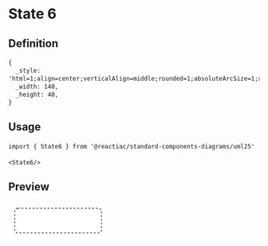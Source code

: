 # State 6

## Definition

```
{
  _style: 'html=1;align=center;verticalAlign=middle;rounded=1;absoluteArcSize=1;arcSize=10;dashed=1;whiteSpace=wrap;',
  _width: 140,
  _height: 40,
}
```

## Usage

```
import { State6 } from '@reactiac/standard-components-diagrams/uml25'

<State6/>
```

## Preview

<img src="./state-6.png" width="200"/>
